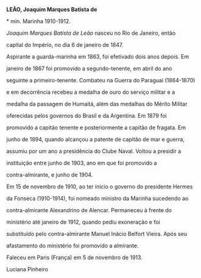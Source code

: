 **LEÃO, Joaquim Marques Batista de**



\* min. Marinha 1910-1912.



*Joaquim Marques Batista de Leão* nasceu no Rio de Janeiro, então

capital do Império, no dia 6 de janeiro de 1847.



Aspirante a guarda-marinha em 1863, foi efetivado dois anos depois. Em

janeiro de 1867 foi promovido a segundo-tenente, em abril do ano

seguinte a primeiro-tenente. Combateu na Guerra do Paraguai (1864-1870)

e em decorrência recebeu a medalha de ouro do serviço militar e a

medalha da passagem de Humaitá, além das medalhas do Mérito Militar

oferecidas pelos governos do Brasil e da Argentina. Em 1879 foi

promovido a capitão tenente e posteriormente a capitão de fragata. Em

junho de 1894, quando alcançou a patente de capitão de mar e guerra,

assumiu por um ano a presidência do Clube Naval. Voltou a presidir a

instituição entre junho de 1903, ano em que foi promovido a

contra-almirante, e junho de 1904.



Em 15 de novembro de 1910, ao ter início o governo do presidente Hermes

da Fonseca (1910-1914), foi nomeado ministro da Marinha sucedendo ao

contra-almirante Alexandrino de Alencar. Permaneceu à frente do

ministério até janeiro de 1912, quando pediu exoneração e foi

substituído pelo contra-almirante Manuel Inácio Belfort Vieira. Após seu

afastamento do ministério foi promovido a almirante.



Faleceu em Paris (França) em 5 de novembro de 1913.



Luciana Pinheiro



